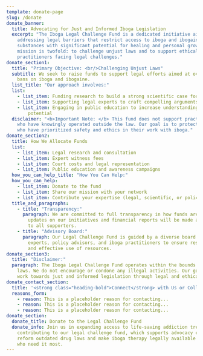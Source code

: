 ```yaml
---
template: donate-page
slug: /donate
donate_banner:
  title: Advocating for Just and Informed Iboga Legislation
  excerpt: "The Iboga Legal Challenge Fund is a dedicated initiative aimed at
    addressing legal barriers that restrict access to iboga and ibogaine,
    substances with significant potential for healing and personal growth. Our
    mission is twofold: to challenge unjust laws and to support ethical
    practitioners facing legal challenges."
donate_section1:
  title: "Primary Objective: <br/>Challenging Unjust Laws"
  subtitle: We seek to raise funds to support legal efforts aimed at overturning
    bans on iboga and ibogaine.
  list_title: "Our approach involves:"
  list:
    - list_item: Funding research to build a strong scientific case for iboga's benefits
    - list_item: Supporting legal experts to craft compelling arguments for policy change
    - list_item: Engaging in public education to increase understanding of iboga's
        potential
  disclaimer: "<b>Important Note: </b> This fund does not support practitioners
    who have knowingly operated outside the law. Our goal is to protect those
    who have prioritized safety and ethics in their work with iboga."
donate_section2:
  title: How We Allocate Funds
  list:
    - list_item: Legal research and consultation
    - list_item: Expert witness fees
    - list_item: Court costs and legal representation
    - list_item: Public education and awareness campaigns
  how_you_can_help_title: "How You Can Help:"
  how_you_can_help:
    - list_item: Donate to the fund
    - list_item: Share our mission with your network
    - list_item: Contribute your expertise (legal, scientific, or policy experience)
  title_and_paragraphs:
    - title: "Transparency:"
      paragraph: We are committed to full transparency in how funds are used. Regular
        updates on our initiatives and financial reports will be made available
        to all supporters.
    - title: "Advisory Board:"
      paragraph: Our Legal Challenge Fund is guided by a diverse board of legal
        experts, policy advisors, and iboga practitioners to ensure responsible
        and effective use of resources.
donate_section3:
  title: "Disclaimer:"
  paragraph: The Iboga Legal Challenge Fund operates within the bounds of current
    laws. We do not encourage or condone any illegal activities. Our goal is to
    work towards just and informed legislation through legal and ethical means.
donate_contact_section:
  title: '<strong class="heading-bold">Connect</strong> with Us or Collaborate '
  reasons_form:
    - reason: This is a placeholder reason for contacting...
    - reason: This is a placeholder reason for contacting...
    - reason: This is a placeholder reason for contacting...
donate_section:
  donate_title: Donate to the Legal Challenge Fund
  donate_info: Join us in expanding access to life-saving addiction treatment by
    contributing to our legal challenge fund, which supports advocacy efforts to
    reform outdated drug laws and make iboga therapy legally available to those
    who need it most.
---
```

